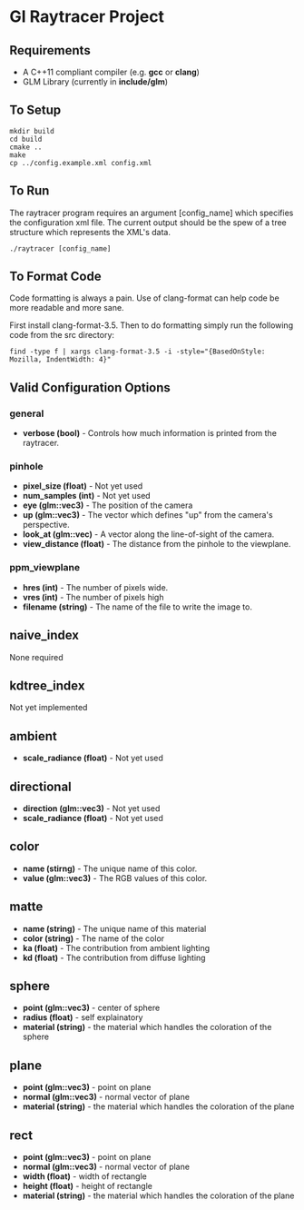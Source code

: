# GI Raytracer Project

## Requirements
 * A C++11 compliant compiler (e.g. **gcc** or **clang**)
 * GLM Library (currently in **include/glm**)
    
## To Setup
    mkdir build
    cd build
    cmake ..
    make
    cp ../config.example.xml config.xml
    
## To Run
The raytracer program requires an argument [config_name] which specifies the configuration xml file. The current output should be the spew of a tree structure which represents the XML's data.

    ./raytracer [config_name]

## To Format Code
Code formatting is always a pain. Use of clang-format can help code be more readable and more sane.

First install clang-format-3.5. Then to do formatting simply run the following code from the src directory:

    find -type f | xargs clang-format-3.5 -i -style="{BasedOnStyle: Mozilla, IndentWidth: 4}"

## Valid Configuration Options

### general
* **verbose (bool)** - Controls how much information is printed from the raytracer.

### pinhole
* **pixel_size (float)** - Not yet used
* **num_samples (int)** - Not yet used
* **eye (glm::vec3)** - The position of the camera
* **up (glm::vec3)** - The vector which defines "up" from the camera's perspective.
* **look_at (glm::vec)** - A vector along the line-of-sight of the camera.
* **view_distance (float)** - The distance from the pinhole to the viewplane.

### ppm_viewplane
* **hres (int)** - The number of pixels wide.
* **vres (int)** - The number of pixels high
* **filename (string)** - The name of the file to write the image to.

## naive_index
None required

## kdtree_index
Not yet implemented

## ambient
* **scale_radiance (float)** - Not yet used

## directional
* **direction (glm::vec3)** - Not yet used
* **scale_radiance (float)** - Not yet used

## color
* **name (stirng)** - The unique name of this color.
* **value (glm::vec3)** - The RGB values of this color.

## matte
* **name (string)** - The unique name of this material
* **color (string)** - The name of the color
* **ka (float)** - The contribution from ambient lighting
* **kd (float)** - The contribution from diffuse lighting

## sphere
* **point (glm::vec3)** - center of sphere
* **radius (float)** - self explainatory
* **material (string)** - the material which handles the coloration of the sphere

## plane
* **point (glm::vec3)** - point on plane
* **normal (glm::vec3)** - normal vector of plane
* **material (string)** - the material which handles the coloration of the plane

## rect
* **point (glm::vec3)** - point on plane
* **normal (glm::vec3)** - normal vector of plane
* **width (float)** - width of rectangle
* **height (float)** - height of rectangle
* **material (string)** - the material which handles the coloration of the plane

